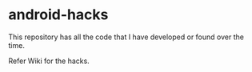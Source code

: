 # android-hacks

This repository has all the code that I have developed or found over the time.

Refer Wiki for the hacks.
